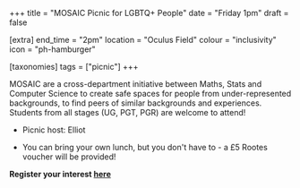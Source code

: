 +++
title = "MOSAIC Picnic for LGBTQ+ People"
date = "Friday 1pm"
draft = false

[extra]
end_time = "2pm"
location = "Oculus Field"
colour = "inclusivity"
icon = "ph-hamburger"

[taxonomies]
tags = ["picnic"]
+++

MOSAIC are a cross-department initiative between Maths, Stats and Computer Science to create safe spaces for people from under-represented backgrounds, to find peers of similar backgrounds and experiences. Students from all stages (UG, PGT, PGR) are welcome to attend!

 - Picnic host: Elliot

 - You can bring your own lunch, but you don't have to - a £5 Rootes voucher will be provided!

**Register your interest [here](https://warwick.ac.uk/fac/sci/mosaic/events/picnics/)**

